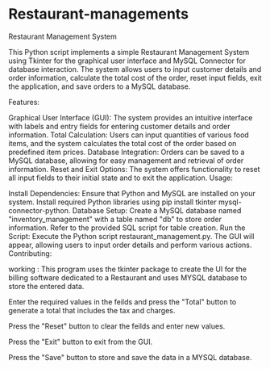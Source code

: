 # Restaurant-managements

Restaurant Management System

This Python script implements a simple Restaurant Management System using Tkinter for the graphical user interface and MySQL Connector for database interaction. The system allows users to input customer details and order information, calculate the total cost of the order, reset input fields, exit the application, and save orders to a MySQL database.

Features:

Graphical User Interface (GUI): The system provides an intuitive interface with labels and entry fields for entering customer details and order information.
Total Calculation: Users can input quantities of various food items, and the system calculates the total cost of the order based on predefined item prices.
Database Integration: Orders can be saved to a MySQL database, allowing for easy management and retrieval of order information.
Reset and Exit Options: The system offers functionality to reset all input fields to their initial state and to exit the application.
Usage:

Install Dependencies: Ensure that Python and MySQL are installed on your system. Install required Python libraries using pip install tkinter mysql-connector-python.
Database Setup: Create a MySQL database named "inventory_management" with a table named "db" to store order information. Refer to the provided SQL script for table creation.
Run the Script: Execute the Python script restaurant_management.py. The GUI will appear, allowing users to input order details and perform various actions.
Contributing:

working :
This program uses the tkinter package to create the UI for the billing software dedicated to a Restaurant and uses MYSQL database to store the entered data.

Enter the required values in the feilds and press the "Total" button to generate a total that includes the tax and charges.

Press the "Reset" button to clear the feilds and enter new values.

Press the "Exit" button to exit from the GUI.

Press the "Save" button to store and save the data in a MYSQL database.
